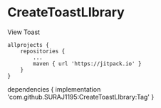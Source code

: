 # CreateToastLIbrary
View Toast

	allprojects {
		repositories {
			...
			maven { url 'https://jitpack.io' }
		}
	}
  dependencies {
	        implementation 'com.github.SURAJ1195:CreateToastLIbrary:Tag'
	}
